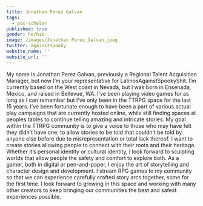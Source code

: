 ```yaml
---
title: Jonathan Perez Galvan
tags:
  - poc-scholar
published: true
gender: he/him
image: /images/Jonathan Perez Galvan.jpeg
twitter: againstspooky
website_name: ''
website_url: ''
---
```


My name is Jonathan Perez Galvan, previously a Regional Talent Acquisition Manager, but now I’m your representative for LatinosAgainstSpookyShit. I’m currently based on the West coast in Nevada, but I was born in Ensenada, Mexico, and raised in Bellevue, WA. I’ve been playing video games for as long as I can remember but I’ve only been in the TTRPG space for the last 15 years. I’ve been fortunate enough to have been a part of various actual play campaigns that are currently hosted online, while still finding spaces at peoples tables to continue telling amazing and intricate stories. My goal within the TTRPG community is to give a voice to those who may have felt they didn’t have one; to allow stories to be told that couldn’t be told by anyone else before due to misrepresentation or total lack thereof. I want to create stories allowing people to connect with their roots and their heritage. Whether it’s personal identity or cultural identity, I look forward to sculpting worlds that allow people the safety and comfort to explore both. As a gamer, both in digital or pen-and-paper, I enjoy the art of storytelling and character design and development. I stream RPG games to my community so that we can experience carefully crafted story arcs together, some for the first time. I look forward to growing in this space and working with many other creators to keep bringing our communities the best and safest experiences possible.

